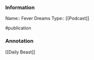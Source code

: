 ### Information

Name:: Fever Dreams
Type:: [[Podcast]]

#publication


### Annotation

[[Daily Beast]]

